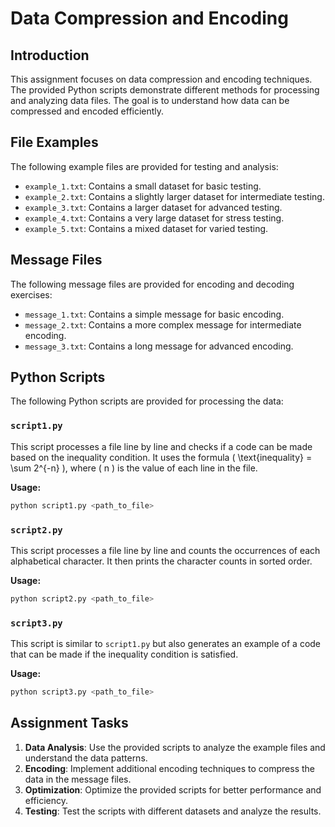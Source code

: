 # Data Compression and Encoding

## Introduction
This assignment focuses on data compression and encoding techniques. The provided Python scripts demonstrate different methods for processing and analyzing data files. The goal is to understand how data can be compressed and encoded efficiently.

## File Examples
The following example files are provided for testing and analysis:

- `example_1.txt`: Contains a small dataset for basic testing.
- `example_2.txt`: Contains a slightly larger dataset for intermediate testing.
- `example_3.txt`: Contains a larger dataset for advanced testing.
- `example_4.txt`: Contains a very large dataset for stress testing.
- `example_5.txt`: Contains a mixed dataset for varied testing.

## Message Files
The following message files are provided for encoding and decoding exercises:

- `message_1.txt`: Contains a simple message for basic encoding.
- `message_2.txt`: Contains a more complex message for intermediate encoding.
- `message_3.txt`: Contains a long message for advanced encoding.

## Python Scripts
The following Python scripts are provided for processing the data:

### `script1.py`
This script processes a file line by line and checks if a code can be made based on the inequality condition. It uses the formula \( \text{inequality} = \sum 2^{-n} \), where \( n \) is the value of each line in the file.

**Usage:**
```bash
python script1.py <path_to_file>
```

### `script2.py`
This script processes a file line by line and counts the occurrences of each alphabetical character. It then prints the character counts in sorted order.

**Usage:**
```bash
python script2.py <path_to_file>
```

### `script3.py`
This script is similar to `script1.py` but also generates an example of a code that can be made if the inequality condition is satisfied.

**Usage:**
```bash
python script3.py <path_to_file>
```

## Assignment Tasks
1. **Data Analysis**: Use the provided scripts to analyze the example files and understand the data patterns.
2. **Encoding**: Implement additional encoding techniques to compress the data in the message files.
3. **Optimization**: Optimize the provided scripts for better performance and efficiency.
4. **Testing**: Test the scripts with different datasets and analyze the results.

